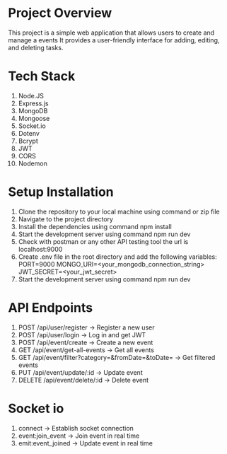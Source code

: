 # Project Overview

This project is a simple web application that allows users to create and manage a events It provides a user-friendly interface for adding, editing, and deleting tasks.

# Tech Stack

1. Node.JS
2. Express.js
3. MongoDB
4. Mongoose
5. Socket.io
6. Dotenv
7. Bcrypt
8. JWT
9. CORS
10. Nodemon

# Setup Installation

1. Clone the repository to your local machine using command or zip file
2. Navigate to the project directory
3. Install the dependencies using command npm install
4. Start the development server using command npm run dev
5. Check with postman or any other API testing tool the url is localhost:9000
6. Create .env file in the root directory and add the following variables:
   PORT=9000
   MONGO_URI=<your_mongodb_connection_string>
   JWT_SECRET=<your_jwt_secret>
7. Start the development server using command npm run dev

# API Endpoints

1. POST /api/user/register → Register a new user
2. POST /api/user/login → Log in and get JWT
3. POST /api/event/create → Create a new event
4. GET /api/event/get-all-events → Get all events
5. GET /api/event/filter?category=<category>&fromDate=<date>&toDate=<date> → Get filtered events
6. PUT /api/event/update/:id → Update event
7. DELETE /api/event/delete/:id → Delete event

# Socket io

1. connect → Establish socket connection
2. event:join_event → Join event in real time
3. emit:event_joined → Update event in real time
